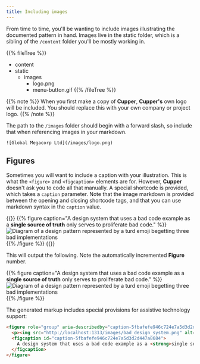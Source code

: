 ```yaml
---
title: Including images
---
```


From time to time, you'll be wanting to include images illustrating the documented pattern in hand. Images live in the static folder, which is a sibling of the `/content` folder you'll be mostly working in.

{{% fileTree %}}
* content
* static
    * images
        * logo.png
        * menu-button.gif
{{% /fileTree %}}

{{% note %}}
When you first make a copy of **Cupper**, **Cupper's** own logo will be included. You should replace this with your own company or project logo.
{{% /note %}}

The path to the `/images` folder should begin with a forward slash, so include that when referencing images in your markdown.

```
![Global Megacorp Ltd](/images/logo.png)
```

## Figures

Sometimes you will want to include a caption with your illustration. This is what the `<figure>` and `<figcaption>` elements are for. However, **Cupper** doesn't ask you to code all that manually. A special shortcode is provided, which takes a `caption` parameter. Note that the image markdown is provided between the opening and closing shortcode tags, and that you can use markdown syntax in the `caption` value.

{{<codeBlock>}}
&#x7b;{% figure caption="A design system that uses a bad code example as a **single source of truth** only serves to proliferate bad code." %}}
![Diagram of a design pattern represented by a turd emoji begetting three bad implementations](/images/bad_design_system.png)
&#x7b;{% /figure %}}
{{</codeBlock>}}

This will output the following. Note the automatically incremented **Figure** number.

{{% figure caption="A design system that uses a bad code example as a **single source of truth** only serves to proliferate bad code." %}}
![Diagram of a design pattern represented by a turd emoji begetting three bad implementations](/images/bad_design_system.png)
{{% /figure %}}

The generated markup includes special provisions for assistive technology support:

```html
<figure role="group" aria-describedby="caption-5fbafefe946c724e7a5d3d2d447a8684">
  <p><img src="http://localhost:1313/images/bad_design_system.png" alt="Diagram of a design pattern represented by a turd emoji begetting three bad implementations"></p>
  <figcaption id="caption-5fbafefe946c724e7a5d3d2d447a8684">
    A design system that uses a bad code example as a <strong>single source of truth</strong> only serves to proliferate bad code.
  </figcaption>
</figure>
```
